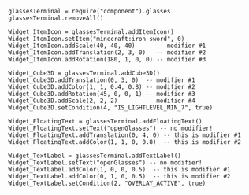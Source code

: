 	glassesTerminal = require("component").glasses
	glassesTerminal.removeAll()

	Widget_ItemIcon = glassesTerminal.addItemIcon()
	Widget_ItemIcon.setItem("minecraft:iron_sword", 0)
	Widget_ItemIcon.addScale(40, 40, 40)      -- modifier #1
	Widget_ItemIcon.addTranslation(2, 3, 0)   -- modifier #2
	Widget_ItemIcon.addRotation(180, 1, 0, 0) -- modifier #3

	Widget_Cube3D = glassesTerminal.addCube3D()
	Widget_Cube3D.addTranslation(0, 3, 0)  -- modifier #1
	Widget_Cube3D.addColor(1, 1, 0.4, 0.8) -- modifier #2
	Widget_Cube3D.addRotation(45, 0, 0, 1) -- modifier #3
	Widget_Cube3D.addScale(2, 2, 2)        -- modifier #4
	Widget_Cube3D.setCondition(4, "IS_LIGHTLEVEL_MIN_7", true)

	Widget_FloatingText = glassesTerminal.addFloatingText()
	Widget_FloatingText.setText("openGlasses") -- no modifier!
	Widget_FloatingText.addTranslation(0, 4, 0) -- this is modifier #1
	Widget_FloatingText.addColor(1, 1, 0, 0.8)  -- this is modifier #2

	Widget_TextLabel = glassesTerminal.addTextLabel()
	Widget_TextLabel.setText("openGlasses") -- no modifier!
	Widget_TextLabel.addColor(1, 0, 0, 0.5)  -- this is modifier #1
	Widget_TextLabel.addColor(0, 1, 0, 0.5)  -- this is modifier #2
	Widget_TextLabel.setCondition(2, "OVERLAY_ACTIVE", true)